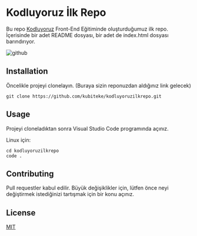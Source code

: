 # Kodluyoruz İlk Repo

Bu repo [Kodluyoruz](https://www.kodluyoruz.org/) Front-End Eğitiminde oluşturduğumuz ilk repo. İçerisinde bir adet README dosyası, bir adet de index.html dosyası barındırıyor.

![github](https://imgyukle.com/f/2022/05/20/RbCHCs.jpg)

## Installation

Öncelikle projeyi clonelayın. (Buraya sizin reponuzdan aldığınız link gelecek)
```
git clone https://github.com/kubiteke/kodluyoruzilkrepo.git

```
## Usage 

Projeyi cloneladıktan sonra Visual Studio Code programında açınız.

Linux için:

```
cd kodluyoruzilkrepo
code .

```
## Contributing

Pull requestler kabul edilir. Büyük değişiklikler için, lütfen önce neyi değiştirmek istediğinizi tartışmak için bir konu açınız.

## License

[MIT](https://choosealicense.com/licenses/mit/)

